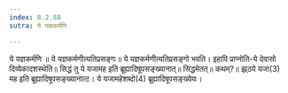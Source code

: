 ```yaml
---
index: 8.2.88
sutra: ये यज्ञकर्मणि

---
```

 ये यज्ञकर्मणि ॥ ये यज्ञकर्मणीत्यतिप्रसङ्गः॥ ये यज्ञकर्मणीत्यतिप्रसङ्गो भवति। इहापि प्राप्नोति-ये देवासो दिव्येकादशस्थेति॥ सिद्धं तु ये यजामह इति ब्रूह्यादिषूपसङ्ख्यानात्॥ सिद्धमेतत्॥ कथम्?॥ झ्र्ठये यजा(3) मह इति ब्रूह्यादिषूपसङ्ख्यानात्ट। ये यजामहेशब्दो(4) ब्रूह्यादिषूपसङ्ख्येयः। 
